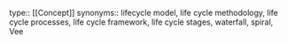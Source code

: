 type:: [[Concept]]
synonyms:: lifecycle model, life cycle methodology, life cycle processes, life cycle framework, life cycle stages, waterfall, spiral, Vee
